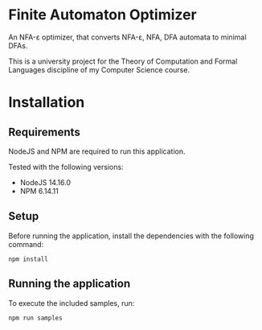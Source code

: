 # Finite Automaton Optimizer
An NFA-ε optimizer, that converts NFA-ε, NFA, DFA automata to minimal DFAs.

This is a university project for the Theory of Computation and Formal Languages discipline of my Computer Science course.

# Installation

## Requirements
NodeJS and NPM are required to run this application.

Tested with the following versions:
* NodeJS 14.16.0
* NPM 6.14.11

## Setup
Before running the application, install the dependencies with the following command:
```
npm install
```

## Running the application
To execute the included samples, run:
```
npm run samples
```